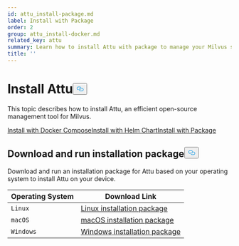 ```yaml
---
id: attu_install-package.md
label: Install with Package
order: 2
group: attu_install-docker.md
related_key: attu
summary: Learn how to install Attu with package to manage your Milvus service.
title: ''
---
```

<h1 id="Install-Attu" class="common-anchor-header">Install Attu<button data-href="#Install-Attu" class="anchor-icon" translate="no">
      <svg translate="no"
        aria-hidden="true"
        focusable="false"
        height="20"
        version="1.1"
        viewBox="0 0 16 16"
        width="16"
      >
        <path
          fill="#0092E4"
          fill-rule="evenodd"
          d="M4 9h1v1H4c-1.5 0-3-1.69-3-3.5S2.55 3 4 3h4c1.45 0 3 1.69 3 3.5 0 1.41-.91 2.72-2 3.25V8.59c.58-.45 1-1.27 1-2.09C10 5.22 8.98 4 8 4H4c-.98 0-2 1.22-2 2.5S3 9 4 9zm9-3h-1v1h1c1 0 2 1.22 2 2.5S13.98 12 13 12H9c-.98 0-2-1.22-2-2.5 0-.83.42-1.64 1-2.09V6.25c-1.09.53-2 1.84-2 3.25C6 11.31 7.55 13 9 13h4c1.45 0 3-1.69 3-3.5S14.5 6 13 6z"
        ></path>
      </svg>
    </button></h1><p>This topic describes how to install Attu, an efficient open-source management tool for Milvus.</p>
<div class="tab-wrapper"><a href="/docs/fr/attu_install-docker.md" class=''>Install with Docker Compose</a><a href="/docs/fr/attu_install-helm.md" class=''>Install with Helm Chart</a><a href="/docs/fr/attu_install-package.md" class='active '>Install with Package</a></div>
<h2 id="Download-and-run-installation-package" class="common-anchor-header">Download and run installation package<button data-href="#Download-and-run-installation-package" class="anchor-icon" translate="no">
      <svg translate="no"
        aria-hidden="true"
        focusable="false"
        height="20"
        version="1.1"
        viewBox="0 0 16 16"
        width="16"
      >
        <path
          fill="#0092E4"
          fill-rule="evenodd"
          d="M4 9h1v1H4c-1.5 0-3-1.69-3-3.5S2.55 3 4 3h4c1.45 0 3 1.69 3 3.5 0 1.41-.91 2.72-2 3.25V8.59c.58-.45 1-1.27 1-2.09C10 5.22 8.98 4 8 4H4c-.98 0-2 1.22-2 2.5S3 9 4 9zm9-3h-1v1h1c1 0 2 1.22 2 2.5S13.98 12 13 12H9c-.98 0-2-1.22-2-2.5 0-.83.42-1.64 1-2.09V6.25c-1.09.53-2 1.84-2 3.25C6 11.31 7.55 13 9 13h4c1.45 0 3-1.69 3-3.5S14.5 6 13 6z"
        ></path>
      </svg>
    </button></h2><p>Download and run an installation package for Attu based on your operating system to install Attu on your device.</p>
<table class="attu-package">
    <thead>
        <tr>
            <th>Operating System</th>
            <th>Download Link</th>
        </tr>
    </thead>
    <tbody>
        <tr>
            <td><code translate="no">Linux</code></td>
            <td><a href="https://github.com/zilliztech/attu/releases/download/v2.1.1/attu_2.1.1_amd64.deb">Linux installation package</a></td>
        </tr>
        <tr>
            <td><code translate="no">macOS</code></td>
            <td><a href="https://github.com/zilliztech/attu/releases/download/v2.1.1/attu-2.1.1.dmg">macOS installation package</a></td>
        </tr>
        <tr>
            <td><code translate="no">Windows</code></td>
            <td><a href="https://github.com/zilliztech/attu/releases/download/v2.1.1/attu-Setup-2.1.1.exe">Windows installation package</a></td>
        </tr>
    </tbody>
</table>
